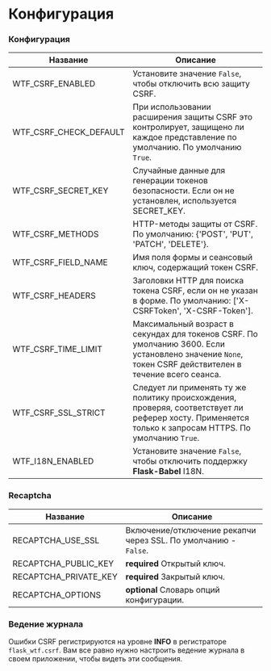 # Конфигурация

### Конфигурация

| Название                   | Описание                                                                                                                                               |
| -------------------------- | ------------------------------------------------------------------------------------------------------------------------------------------------------ |
|  WTF\_CSRF\_ENABLED        | Установите значение `False`, чтобы отключить всю защиту CSRF.                                                                                          |
|  WTF\_CSRF\_CHECK\_DEFAULT | При использовании расширения защиты CSRF это контролирует, защищено ли каждое представление по умолчанию. По умолчанию `True`.                         |
|  WTF\_CSRF\_SECRET\_KEY    | Случайные данные для генерации токенов безопасности. Если он не установлен, используется SECRET\_KEY.                                                  |
|  WTF\_CSRF\_METHODS        | HTTP-методы защиты от CSRF. По умолчанию: {'POST', 'PUT', 'PATCH', 'DELETE'}.                                                                          |
|  WTF\_CSRF\_FIELD\_NAME    | Имя поля формы и сеансовый ключ, содержащий токен CSRF.                                                                                                |
|  WTF\_CSRF\_HEADERS        | Заголовки HTTP для поиска токена CSRF, если он не указан в форме. По умолчанию: \['X-CSRFToken', 'X-CSRF-Token'].                                      |
|  WTF\_CSRF\_TIME\_LIMIT    | Максимальный возраст в секундах для токенов CSRF. По умолчанию 3600. Если установлено значение `None`, токен CSRF действителен в течение всего сеанса. |
|  WTF\_CSRF\_SSL\_STRICT    | Следует ли применять ту же политику происхождения, проверяя, соответствует ли реферер хосту. Применяется только к запросам HTTPS. По умолчанию `True`. |
|  WTF\_I18N\_ENABLED        | Установите значение `False`, чтобы отключить поддержку **Flask-Babel** I18N.                                                                           |

### Recaptcha

| Название                 | Описание                                                        |
| ------------------------ | --------------------------------------------------------------- |
|  RECAPTCHA\_USE\_SSL     | Включение/отключение рекапчи через SSL. По умолчанию - `False`. |
|  RECAPTCHA\_PUBLIC\_KEY  | **required** Открытый ключ.                                     |
|  RECAPTCHA\_PRIVATE\_KEY | **required** Закрытый ключ.                                     |
|  RECAPTCHA\_OPTIONS      | **optional** Словарь опций конфигурации.                        |

### Ведение журнала

Ошибки CSRF регистрируются на уровне **INFO** в регистраторе `flask_wtf.csrf`. Вам все равно нужно настроить ведение журнала в своем приложении, чтобы видеть эти сообщения.
